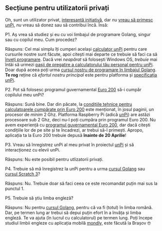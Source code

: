 ## Secțiune pentru utilizatorii privați

Oh, sunt un utilizator privat, [interesantă inițiativă](https://www.unpi.ro/), dar _nu_ [vreau să primesc unPi](http://vreau.unpi.ro), _nu_ vreau să donez sau să contribui încă. Însă:

P1. Aș vrea să studiez și eu cu voi limbajul de programare Golang, singur sau cu copilul meu. Cum procedez?

Răspuns: Cel mai simplu îți cumperi același [calculator unPi](http://pc.unpi.ro/) pentru care cursurile nostre sunt făcute, apoi citești mai departe ce trebuie să faci ca să [înveți programare](http://invat.unpi.ro/). Dacă vrei _neapărat_ să folosești Windows OS, _trebuie_ mai întâi să urmezi [pașii de pregatire a calculatorului tău personal pentru unPi](http://win.go.unpi.ro/). Doar după aceea poți urma [cursul nostru de programare în limbajul Golang](https://go.unpi.ro/). **Te rog** reține că _efortul nostru principal_ este pentru platforma și [specificația unPi](http://spec.unpi.ro/). 

P2. Pot să folosesc programul guvernamental [Euro 200](http://www.euro200.edu.ro) să-i cumpăr copilului meu unPi?

Răspuns: Sună bine. Dar din păcate, la [condițiile tehnice pentru calculatoarele cumpărate prin Euro 200](https://www.edupedu.ro/bonurile-de-200-de-euro-pentru-calculatoare-vor-fi-colorate-in-rosu-in-anul-electoral-2019-ajutoarele-vor-fi-primite-de-elevii-din-familii-cu-venituri-mici/) este menționat, în josul paginii, un procesor de _minim_ 2 Ghz. Platforma Raspberry Pi (adică [unPi](https://www.unpi.ro/spec/)) are astăzi procesoare sub 2 Ghz, deci nu-l poți cumpăra prin programul Euro 200. Nu avem experiență cu [programul guvernamental Euro 200](http://www.euro200.edu.ro/), dar dacă citești condițiile lor de pe site și te încadrezi, ar trebui să-l primești. Apropo, aplicația ta la Euro 200 trebuie depusă **înainte de 20 Aprilie**!

P3. Vreau să înregistrez unPi al meu privat în proiectul [unPi](https://www.unpi.ro/) și să interacționez cu elevii unPi.

Răspuns: Nu este posibil pentru utlizatorii privați.

P4. Trebuie să mă înregistrez la unPi pentru a urma [cursul Golang](https://go.unpi.ro/) sau [cursul Scratch 3](http://scratch.unpi.ro)?

Răspuns: Nu. Trebuie doar să faci ceea ce este recomandat puțin mai sus la punctul 1.

P5. Trebuie să știu limba engleză?

Răspuns: Nu pentru [cursul Golang](https://go.unpi.ro/), pentru că va fi (totul) în limba română. Dar, pe termen lung ar trebui să depui puțin efort în a învăța și limba engleză. Te va ajuta (în lucrul cu calculatorul) pe termen lung. Poți începe studiul limbii engleze cu aplicația mobilă [mondly](https://www.mondly.com), este făcută la Brașov 🤓
